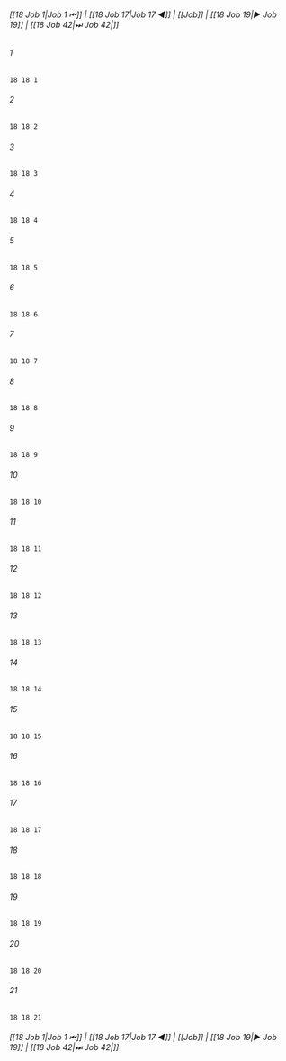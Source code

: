 
###### [[18 Job 1|Job 1 ⏮]] | [[18 Job 17|Job 17 ◀]] | [[Job]] | [[18 Job 19|▶ Job 19]] | [[18 Job 42|⏭ Job 42|]]

###### 1
``` verse
18 18 1 
```
###### 2
``` verse
18 18 2 
```
###### 3
``` verse
18 18 3 
```
###### 4
``` verse
18 18 4 
```
###### 5
``` verse
18 18 5 
```
###### 6
``` verse
18 18 6 
```
###### 7
``` verse
18 18 7 
```
###### 8
``` verse
18 18 8 
```
###### 9
``` verse
18 18 9 
```
###### 10
``` verse
18 18 10 
```
###### 11
``` verse
18 18 11 
```
###### 12
``` verse
18 18 12 
```
###### 13
``` verse
18 18 13 
```
###### 14
``` verse
18 18 14 
```
###### 15
``` verse
18 18 15 
```
###### 16
``` verse
18 18 16 
```
###### 17
``` verse
18 18 17 
```
###### 18
``` verse
18 18 18 
```
###### 19
``` verse
18 18 19 
```
###### 20
``` verse
18 18 20 
```
###### 21
``` verse
18 18 21 
```

###### [[18 Job 1|Job 1 ⏮]] | [[18 Job 17|Job 17 ◀]] | [[Job]] | [[18 Job 19|▶ Job 19]] | [[18 Job 42|⏭ Job 42|]]

